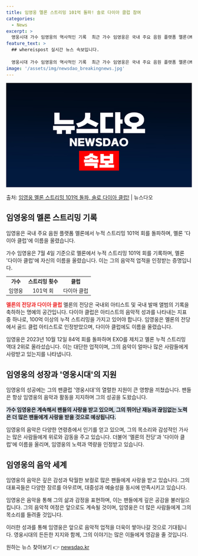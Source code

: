 ```yaml
---
title: 임영웅 멜론 스트리밍 101억 돌파! 솔로 다이아 클럽 참여
categories:
  - News
excerpt: >
  영웅시대 가수 임영웅의 역사적인 기록  최근 가수 임영웅은 국내 주요 음원 플랫폼 멜론(Melon)에서 누적…
feature_text: >
  ## whereispost 실시간 뉴스 속보입니다.

  영웅시대 가수 임영웅의 역사적인 기록  최근 가수 임영웅은 국내 주요 음원 플랫폼 멜론(Melon)에서 누적…
image: '/assets/img/newsdao_breakingnews.jpg'
---
```


![뉴스다오 속보](/assets/img/newsdao_breakingnews.jpg)

<p>출처: <a href="https://newsdao.kr/4607" rel="dofollow">임영웅 멜론 스트리밍 101억 돌파, 솔로 다이아 클럽!</a> | 뉴스다오</p>

<h2 data-ke-size="size26">임영웅의 멜론 스트리밍 기록</h2>
임영웅은 국내 주요 음원 플랫폼 멜론에서 누적 스트리밍 101억 회를 돌파하며, 멜론 '다이아 클럽'에 이름을 올렸습니다.

<p data-ke-size="size16">가수 임영웅은 7월 4일 기준으로 멜론에서 누적 스트리밍 101억 회를 기록하며, 멜론 '다이아 클럽'에 자신의 이름을 올렸습니다. 이는 그의 음악적 업적을 인정받는 증명입니다.</p>

<table>
	<tbody>
		<tr>
			<td style="text-align: center; height: 17px;"><b>가수</b></td>
			<td style="text-align: center; height: 17px;"><b>스트리밍 횟수</b></td>
			<td style="text-align: center; height: 17px;"><b>클럽</b></td>
		</tr>
		<tr>
			<td style="text-align: center; height: 17px;">임영웅</td>
			<td style="text-align: center; height: 17px;">101억 회</td>
			<td style="text-align: center; height: 17px;">다이아 클럽</td>
		</tr>
	</tbody>
</table>

<b><span style="color: #ee2323;">멜론의 전당과 다이아 클럽</span></b>
멜론의 전당은 국내외 아티스트 및 국내 발매 앨범의 기록을 축하하는 명예의 공간입니다. 다이아 클럽은 아티스트의 음악적 성과를 나타내는 지표 중 하나로, 100억 이상의 누적 스트리밍을 가지고 있어야 합니다. 임영웅은 멜론의 전당에서 골드 클럽 아티스트로 인정받았으며, 다이아 클럽에도 이름을 올렸습니다.

<p data-ke-size="size16">임영웅은 2023년 10월 12일 84억 회를 돌파하며 EXO를 제치고 멜론 누적 스트리밍 역대 2위로 올라섰습니다. 이는 대단한 업적이며, 그의 음악이 얼마나 많은 사람들에게 사랑받고 있는지를 나타냅니다.</p>

<h2 data-ke-size="size26">임영웅의 성장과 '영웅시대'의 지원</h2>
임영웅의 성공에는 그의 팬클럽 '영웅시대'의 열렬한 지원이 큰 영향을 끼쳤습니다. 팬들은 항상 임영웅의 음악과 활동을 지지하며 그의 성공을 도왔습니다.

<b><span style="background-color: #21538527;">가수 임영웅은 계속해서 팬들의 사랑을 받고 있으며, 그의 뛰어난 재능과 끊임없는 노력은 더 많은 팬들에게 사랑을 받을 것으로 예상됩니다.</span></b>

임영웅의 음악은 다양한 연령층에서 인기를 얻고 있으며, 그의 목소리와 감성적인 가사는 많은 사람들에게 위로와 감동을 주고 있습니다. 더불어 '멜론의 전당'과 '다이아 클럽'에 이름을 올리며, 임영웅의 노력과 역량을 인정받고 있습니다.

<h2 data-ke-size="size26">임영웅의 음악 세계</h2>
임영웅의 음악은 깊은 감성과 탁월한 보컬로 많은 팬들에게 사랑을 받고 있습니다. 그의 대표곡들은 다양한 장르를 아우르며, 대중성과 예술성을 동시에 만족시키고 있습니다.

<p data-ke-size="size16">임영웅은 음악을 통해 그의 삶과 감정을 표현하며, 이는 팬들에게 깊은 공감을 불러일으킵니다. 그의 음악적 여정은 앞으로도 계속될 것이며, 임영웅은 더 많은 사람들에게 그의 목소리를 들려줄 것입니다.</p>

이러한 성과를 통해 임영웅은 앞으로 음악적 업적을 더욱이 쌓아나갈 것으로 기대됩니다. 영웅시대의 든든한 지지와 함께, 그의 이야기는 많은 이들에게 영감을 줄 것입니다. 

원하는 뉴스 찾아보기 👉 <a href="https://newsdao.kr" rel="dofollow">newsdao.kr</a>


